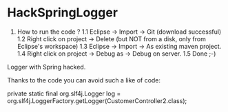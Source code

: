 HackSpringLogger
================

1. How to run the code ? 
1.1 Eclipse -> Import -> Git (download successful)
1.2 Right click on project -> Delete (but NOT from a disk, only from Eclipse's workspace)
1.3 Eclipse -> Import -> As existing maven project.
1.4 Right click on project -> Debug as -> Debug on server.
1.5 Done ;-)

Logger with Spring hacked.




Thanks to the code you can avoid such a like of code:

private static final org.slf4j.Logger log = org.slf4j.LoggerFactory.getLogger(CustomerController2.class);